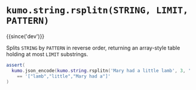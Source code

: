 # `kumo.string.rsplitn(STRING, LIMIT, PATTERN)`

{{since('dev')}}

Splits `STRING` by `PATTERN` in reverse order, returning an array-style table
holding at most `LIMIT` substrings.

```lua
assert(
  kumo.json_encode(kumo.string.rsplitn('Mary had a little lamb', 3, ' '))
    == '["lamb","little","Mary had a"]'
)
```



